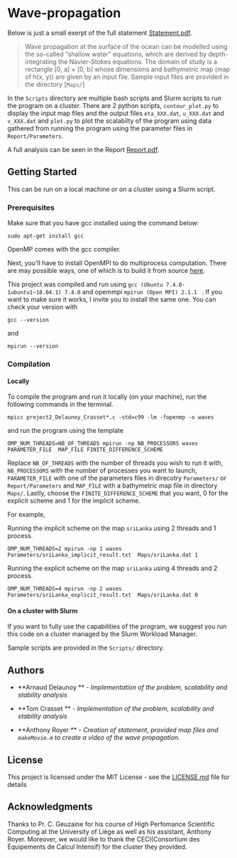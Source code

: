 # Wave-propagation
Below is just a small exerpt of the full statement [Statement.pdf](Statement.pdf).

>Wave propagation at the surface of the ocean can be modelled using the so-called “shallow
>water” equations, which are derived by depth-integrating the Navier-Stokes equations.
>The domain of study is a rectangle [0, a] × [0, b] whose dimensions and bathymetric map
>(map of h(x, y)) are given by an input file. Sample input files are provided in the directory [`Maps/`]

In the `Scripts` directory are multiple bash scripts and Slurm scripts to run the program on a cluster. 
There are 2 python scripts, `contour_plot.py` to display the input map files and the output files `eta_XXX.dat`, `u_XXX.dat` and `v_XXX.dat` and `plot.py` to plot the scalabilty of the program using data gathered from running the program using the parameter files in `Report/Parameters`.

A full analysis can be seen in the Report [Report.pdf](Report.pdf).

## Getting Started

This can be run on a local machine or on a cluster using a Slurm script.

### Prerequisites

Make sure that you have gcc installed using the command below:
```
sudo apt-get install gcc
```
OpenMP comes with the gcc compiler.

Next, you'll have to install OpenMPI to do multiprocess computation. There are may possible ways, one of which is to build it from source [here](https://www.open-mpi.org/software/ompi/v4.0/).

This project was compiled and run using `gcc (Ubuntu 7.4.0-1ubuntu1~18.04.1) 7.4.0` and opemmpi `mpirun (Open MPI) 2.1.1
` . If you want to make sure it works, I invite you to install the same one.
You can check your version with 
```
gcc --version
```
and
```
mpirun --version
```

### Compilation

#### Locally
To compile the program and run it locally (on your machine), run the following commands in the terminal.

```
mpicc project2_Delaunoy_Crasset*.c -std=c99 -lm -fopenmp -o waves               
```
and run the program using the template 
```
OMP_NUM_THREADS=NB_OF_THREADS mpirun -np NB_PROCESSORS waves PARAMETER_FILE  MAP_FILE FINITE_DIFFERENCE_SCHEME
```

Replace `NB_OF_THREADS` with the number of threads you wish to run it with, `NB_PROCESSORS` with the number of processes you want to launch, `PARAMETER_FILE` with one of the parameters files in direcotry `Parameters/` or `Report/Parameters` and `MAP_FILE` with a bathymetric map file in directory `Maps/`.
Lastly, choose the `FINITE_DIFFERENCE_SCHEME` that you want, 0 for the explicit scheme and 1 for the implicit scheme.

For example,

Running the implicit scheme on the map `sriLanka` using 2 threads and 1 process.
```
OMP_NUM_THREADS=2 mpirun -np 1 waves Parameters/sriLanka_implicit_result.txt  Maps/sriLanka.dat 1
```

Running the explicit scheme on the map `sriLanka` using 4 threads and 2 process.
```
OMP_NUM_THREADS=4 mpirun -np 2 waves Parameters/sriLanka_explicit_result.txt  Maps/sriLanka.dat 0
```

#### On a cluster with Slurm

If you want to fully use the capabilities of the program, we suggest you run this code on a cluster managed by the Slurm Workload Manager.

Sample scripts are provided in the `Scripts/` directory.

## Authors

* **Arnaud Delaunoy ** - *Implementation of the problem, scalability and stability analysis*

* **Tom Crasset ** - *Implementation of the problem, scalability and stability analysis*

* **Anthony Royer ** - *Creation of statement, provided map files and `makeMovie.m` to create a video of the wave propagation.*

## License

This project is licensed under the MIT License - see the [LICENSE.md](LICENSE.md) file for details

## Acknowledgments

Thanks to Pr. C. Geuzaine for his course of High Perfomance Scientific Computing at the University of Liège as well as his assistant, Anthony Royer.
Moreover, we would like to thank the CECI(Consortium des Équipements de Calcul Intensif) for the cluster they provided.
